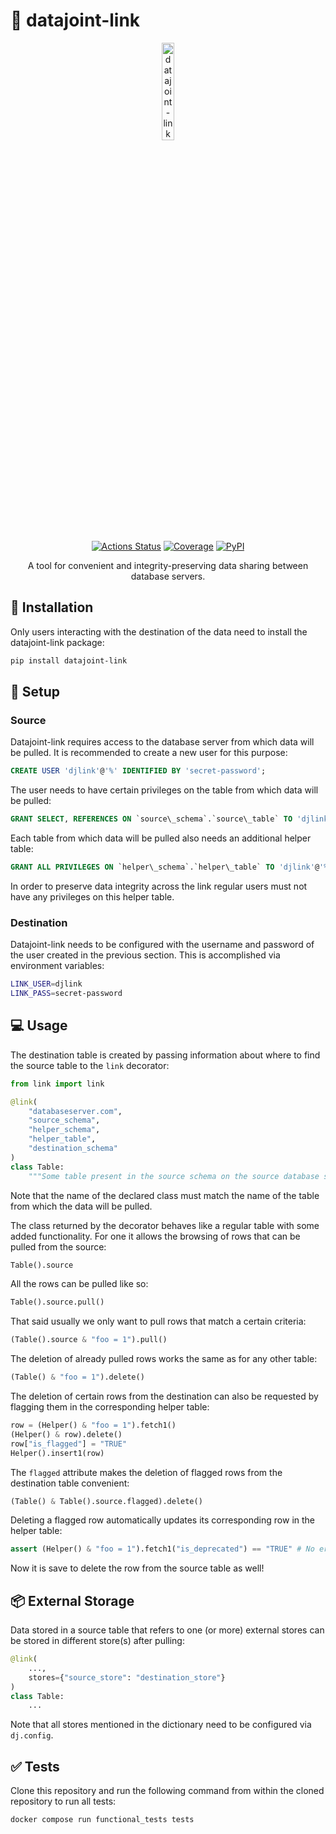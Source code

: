 # :link: datajoint-link

<p align="center">
<img src="datajoint_link.png" alt="datajoint-link logo" style="display: block; margin-left: auto; margin-right: auto; width: 20%">
<br>
<a href="https://github.com/sinzlab/datajoint-link/actions/workflows/ci.yml"><img alt="Actions Status" src="https://github.com/sinzlab/datajoint-link/actions/workflows/ci.yml/badge.svg"></a>
<a href="https://codecov.io/gh/sinzlab/datajoint-link/"><img alt="Coverage" src="https://img.shields.io/codecov/c/github/sinzlab/datajoint-link"></a>
<a href="https://pypi.org/project/datajoint-link/"><img alt="PyPI" src="https://img.shields.io/pypi/v/datajoint-link"></a>
</p>


<p align="center"> A tool for convenient and integrity-preserving data sharing between database servers. </p>

## :floppy_disk: Installation 

Only users interacting with the destination of the data need to install the datajoint-link package:

```bash
pip install datajoint-link
```

## :wrench: Setup

### Source

Datajoint-link requires access to the database server from which data will be pulled. It is recommended to create a new user for this purpose:

```sql
CREATE USER 'djlink'@'%' IDENTIFIED BY 'secret-password';
```

The user needs to have certain privileges on the table from which data will be pulled:

```sql
GRANT SELECT, REFERENCES ON `source\_schema`.`source\_table` TO 'djlink'@'%';
```

Each table from which data will be pulled also needs an additional helper table:

```sql
GRANT ALL PRIVILEGES ON `helper\_schema`.`helper\_table` TO 'djlink'@'%';
```

In order to preserve data integrity across the link regular users must not have any privileges on this helper table. 

### Destination

Datajoint-link needs to be configured with the username and password of the user created in the previous section. This is accomplished via environment variables:

```bash
LINK_USER=djlink
LINK_PASS=secret-password
```

## :computer: Usage

The destination table is created by passing information about where to find the source table to the `link` decorator:

```python
from link import link

@link(
    "databaseserver.com", 
    "source_schema", 
    "helper_schema", 
    "helper_table", 
    "destination_schema"
)
class Table:
    """Some table present in the source schema on the source database server."""
```

Note that the name of the declared class must match the name of the table from which the data will be pulled.

The class returned by the decorator behaves like a regular table with some added functionality. For one it allows the browsing of rows that can be pulled from the source:

```python
Table().source
```

All the rows can be pulled like so:

```python
Table().source.pull()
```

That said usually we only want to pull rows that match a certain criteria:

```python
(Table().source & "foo = 1").pull()
```

The deletion of already pulled rows works the same as for any other table:

```python
(Table() & "foo = 1").delete()
```

The deletion of certain rows from the destination can also be requested by flagging them in the corresponding helper table:

```python
row = (Helper() & "foo = 1").fetch1()
(Helper() & row).delete()
row["is_flagged"] = "TRUE"
Helper().insert1(row)
```

The `flagged` attribute makes the deletion of flagged rows from the destination table convenient:

```python
(Table() & Table().source.flagged).delete()
```

Deleting a flagged row automatically updates its corresponding row in the helper table:

```python
assert (Helper() & "foo = 1").fetch1("is_deprecated") == "TRUE" # No error!
```

Now it is save to delete the row from the source table as well!

## :package: External Storage

Data stored in a source table that refers to one (or more) external stores can be stored in different store(s) after pulling:

```python
@link(
    ...,
    stores={"source_store": "destination_store"}
)
class Table:
    ...
```

Note that all stores mentioned in the dictionary need to be configured via `dj.config`.

## :white_check_mark: Tests

Clone this repository and run the following command from within the cloned repository to run all tests:

```bash
docker compose run functional_tests tests
```
